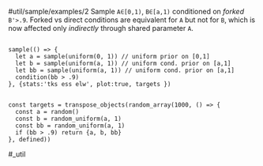 #util/sample/examples/2 Sample `A∈[0,1)`, `B∈[a,1)` conditioned on _forked_ `B'>.9`. Forked vs direct conditions are equivalent for `A` but not for `B`, which is now affected only _indirectly_ through shared parameter `A`.
```js:js_input

sample(() => {
  let a = sample(uniform(0, 1)) // uniform prior on [0,1]
  let b = sample(uniform(a, 1)) // uniform cond. prior on [a,1]
  let bb = sample(uniform(a, 1)) // uniform cond. prior on [a,1]
  condition(bb > .9)
}, {stats:'tks ess elw', plot:true, targets })

```

```js:js_removed

const targets = transpose_objects(random_array(1000, () => {
  const a = random()
  const b = random_uniform(a, 1)
  const bb = random_uniform(a, 1)
  if (bb > .9) return {a, b, bb}
}, defined))

```
#_util